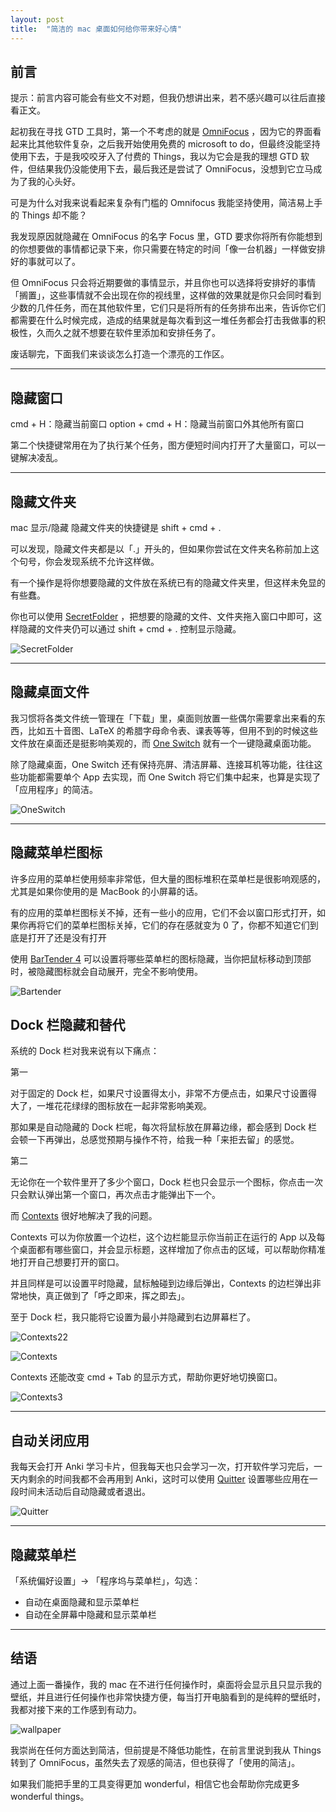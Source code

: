 ```yaml
---
layout: post
title:  "简洁的 mac 桌面如何给你带来好心情"
---
```

## 前言

提示：前言内容可能会有些文不对题，但我仍想讲出来，若不感兴趣可以往后直接看正文。

起初我在寻找 GTD 工具时，第一个不考虑的就是 [OmniFocus](https://www.omnigroup.com/omnifocus) ，因为它的界面看起来比其他软件复杂，之后我开始使用免费的 microsoft to do，但最终没能坚持使用下去，于是我咬咬牙入了付费的 Things，我以为它会是我的理想 GTD 软件，但结果我仍没能使用下去，最后我还是尝试了 OmniFocus，没想到它立马成为了我的心头好。

可是为什么对我来说看起来复杂有门槛的 Omnifocus 我能坚持使用，简洁易上手的 Things 却不能？

我发现原因就隐藏在 OmniFocus 的名字 Focus 里，GTD 要求你将所有你能想到的你想要做的事情都记录下来，你只需要在特定的时间「像一台机器」一样做安排好的事就可以了。

但 OmniFocus 只会将近期要做的事情显示，并且你也可以选择将安排好的事情「搁置」，这些事情就不会出现在你的视线里，这样做的效果就是你只会同时看到少数的几件任务，而在其他软件里，它们只是将所有的任务排布出来，告诉你它们都需要在什么时候完成，造成的结果就是每次看到这一堆任务都会打击我做事的积极性，久而久之就不想要在软件里添加和安排任务了。

废话聊完，下面我们来谈谈怎么打造一个漂亮的工作区。

---

## 隐藏窗口

cmd + H：隐藏当前窗口
option + cmd + H：隐藏当前窗口外其他所有窗口

第二个快捷键常用在为了执行某个任务，图方便短时间内打开了大量窗口，可以一键解决凌乱。

---

## 隐藏文件夹

mac 显示/隐藏 隐藏文件夹的快捷键是 shift + cmd + .

可以发现，隐藏文件夹都是以「.」开头的，但如果你尝试在文件夹名称前加上这个句号，你会发现系统不允许这样做。

有一个操作是将你想要隐藏的文件放在系统已有的隐藏文件夹里，但这样未免显的有些蠢。

你也可以使用 [SecretFolder](https://apps.apple.com/cn/app/secret-folder/id507968596?mt=12) ，把想要的隐藏的文件、文件夹拖入窗口中即可，这样隐藏的文件夹仍可以通过 shift + cmd + . 控制显示隐藏。

![SecretFolder](https://tangxizhou-1306036558.cos.ap-beijing.myqcloud.com/uPic/SecretFolder.png)

---

## 隐藏桌面文件

我习惯将各类文件统一管理在「下载」里，桌面则放置一些偶尔需要拿出来看的东西，比如五十音图、LaTeX 的希腊字母命令表、课表等等，但用不到的时候这些文件放在桌面还是挺影响美观的，而 [One Switch](https://sspai.com/item/77#!) 就有一个一键隐藏桌面功能。

除了隐藏桌面，One Switch 还有保持亮屏、清洁屏幕、连接耳机等功能，往往这些功能都需要单个 App 去实现，而 One Switch 将它们集中起来，也算是实现了「应用程序」的简洁。

![OneSwitch](https://tangxizhou-1306036558.cos.ap-beijing.myqcloud.com/uPic/OneSwitch.png)

---

## 隐藏菜单栏图标

许多应用的菜单栏使用频率非常低，但大量的图标堆积在菜单栏是很影响观感的，尤其是如果你使用的是 MacBook 的小屏幕的话。

有的应用的菜单栏图标关不掉，还有一些小的应用，它们不会以窗口形式打开，如果你再将它们的菜单栏图标关掉，它们的存在感就变为 0 了，你都不知道它们到底是打开了还是没有打开

使用 [BarTender 4](https://sspai.com/item/55#!)  可以设置将哪些菜单栏的图标隐藏，当你把鼠标移动到顶部时，被隐藏图标就会自动展开，完全不影响使用。

![Bartender](https://tangxizhou-1306036558.cos.ap-beijing.myqcloud.com/uPic/Bartender.png)

## Dock 栏隐藏和替代

系统的 Dock 栏对我来说有以下痛点：

第一

对于固定的 Dock 栏，如果尺寸设置得太小，非常不方便点击，如果尺寸设置得大了，一堆花花绿绿的图标放在一起非常影响美观。

那如果是自动隐藏的 Dock 栏呢，每次将鼠标放在屏幕边缘，都会感到 Dock 栏会顿一下再弹出，总感觉预期与操作不符，给我一种「来拒去留」的感觉。

第二

无论你在一个软件里开了多少个窗口，Dock 栏也只会显示一个图标，你点击一次只会默认弹出第一个窗口，再次点击才能弹出下一个。

而 [Contexts](https://contexts.co)  很好地解决了我的问题。

Contexts 可以为你放置一个边栏，这个边栏能显示你当前正在运行的 App 以及每个桌面都有哪些窗口，并会显示标题，这样增加了你点击的区域，可以帮助你精准地打开自己想要打开的窗口。

并且同样是可以设置平时隐藏，鼠标触碰到边缘后弹出，Contexts 的边栏弹出非常地快，真正做到了「呼之即来，挥之即去」。

至于 Dock 栏，我只能将它设置为最小并隐藏到右边屏幕栏了。

![Contexts22](https://tangxizhou-1306036558.cos.ap-beijing.myqcloud.com/uPic/Contexts22.png)

![Contexts](https://tangxizhou-1306036558.cos.ap-beijing.myqcloud.com/uPic/Contexts.png)

Contexts 还能改变 cmd + Tab 的显示方式，帮助你更好地切换窗口。

![Contexts3](https://tangxizhou-1306036558.cos.ap-beijing.myqcloud.com/uPic/Contexts3.png)

---

## 自动关闭应用

我每天会打开 Anki 学习卡片，但我每天也只会学习一次，打开软件学习完后，一天内剩余的时间我都不会再用到 Anki，这时可以使用 [Quitter](https://marco.org/apps)  设置哪些应用在一段时间未活动后自动隐藏或者退出。

![Quitter](https://tangxizhou-1306036558.cos.ap-beijing.myqcloud.com/uPic/Quitter.png)

---

## 隐藏菜单栏

「系统偏好设置」-> 「程序坞与菜单栏」，勾选：

- 自动在桌面隐藏和显示菜单栏
- 自动在全屏幕中隐藏和显示菜单栏

---

## 结语

通过上面一番操作，我的 mac 在不进行任何操作时，桌面将会显示且只显示我的壁纸，并且进行任何操作也非常快捷方便，每当打开电脑看到的是纯粹的壁纸时，我都对接下来的工作感到有动力。

![wallpaper](https://tangxizhou-1306036558.cos.ap-beijing.myqcloud.com/uPic/wallpaper.png)

我崇尚在任何方面达到简洁，但前提是不降低功能性，在前言里说到我从 Things 转到了 OmniFocus，虽然失去了观感的简洁，但也获得了「使用的简洁」。

如果我们能把手里的工具变得更加 wonderful，相信它也会帮助你完成更多 wonderful things。
